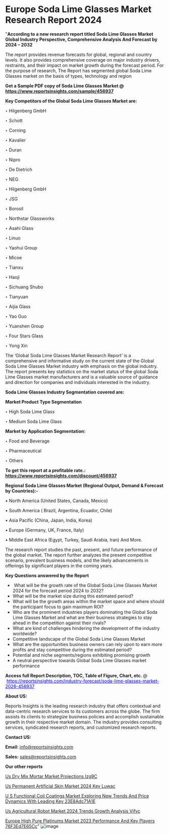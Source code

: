# Europe Soda Lime Glasses Market Research Report 2024

 "<strong>According to a new research report titled Soda Lime Glasses Market Global Industry Perspective, Comprehensive Analysis And Forecast by 2024 – 2032</strong>

The report provides revenue forecasts for global, regional and country levels. It also provides comprehensive coverage on major industry drivers, restraints, and their impact on market growth during the forecast period. For the purpose of research, The Report has segmented global Soda Lime Glasses market on the basis of types, technology and region

<strong>Get a Sample PDF copy of Soda Lime Glasses Market </strong><strong>@<a href=https://www.reportsinsights.com/sample/456937 style=color:#0000ff;> https://www.reportsinsights.com/sample/456937</a></strong></font>

<strong>Key Competitors of the Global Soda Lime Glasses Market are:</strong>

‣ Hilgenberg GmbH

‣ Schott

‣ Corning

‣ Kavalier

‣ Duran

‣ Nipro

‣ De Dietrich

‣ NEG

‣ Hilgenberg GmbH

‣ JSG

‣ Borosil

‣ Northstar Glassworks

‣ Asahi Glass

‣ Linuo

‣ Yaohui Group

‣ Micoe

‣ Tianxu

‣ Haoji

‣ Sichuang Shubo

‣ Tianyuan

‣ Aijia Glass

‣ Yao Guo

‣ Yuanshen Group

‣ Four Stars Glass

‣ Yong Xin

The ‘Global Soda Lime Glasses Market Research Report’ is a comprehensive and informative study on the current state of the Global Soda Lime Glasses Market industry with emphasis on the global industry. The report presents key statistics on the market status of the global Soda Lime Glasses market manufacturers and is a valuable source of guidance and direction for companies and individuals interested in the industry.

<strong>Soda Lime Glasses Industry Segmentation covered are:</strong>

<strong>Market Product Type Segmentation</strong>

‣ High Soda Lime Glass

‣ Medium Soda Lime Glass

<strong>Market by Application Segmentation:</strong>

‣ Food and Beverage

‣ Pharmaceutical

‣ Others

<strong>To get this report at a profitable rate.: <a href=https://www.reportsinsights.com/discount/456937 style=color:#0000ff;>https://www.reportsinsights.com/discount/456937</a></strong></font>

<strong>Regional Soda Lime Glasses Market (Regional Output, Demand &amp; Forecast by Countries):-</strong>

• North America (United States, Canada, Mexico)

• South America ( Brazil, Argentina, Ecuador, Chile)

• Asia Pacific (China, Japan, India, Korea)

• Europe (Germany, UK, France, Italy)

• Middle East Africa (Egypt, Turkey, Saudi Arabia, Iran) And More.

The research report studies the past, present, and future performance of the global market. The report further analyzes the present competitive scenario, prevalent business models, and the likely advancements in offerings by significant players in the coming years.

<strong>Key Questions answered by the Report</strong>
<ul>
  <li> What will be the growth rate of the Global Soda Lime Glasses Market 2024 for the forecast period 2024 to 2032?</li>
  <li>What will be the market size during this estimated period?</li>
  <li>What will be the growth areas within the market space and where should the participant focus to gain maximum ROI?</li>
  <li>Who are the prominent industries players dominating the Global Soda Lime Glasses Market and what are their business strategies to stay ahead in the competition against their rivals?</li>
  <li>What are kind of challenges hindering the development of the industry worldwide?</li>
  <li>Competitive landscape of the Global Soda Lime Glasses Market</li>
  <li>What are the opportunities business owners can rely upon to earn more profits and stay competitive during the estimated period?</li>
  <li>Potential and niche segments/regions exhibiting promising growth</li>
  <li>A neutral perspective towards Global Soda Lime Glasses market performance</li>
</ul>
<strong>Access full Report Description, TOC, Table of Figure, Chart, etc. </strong>@  <a href=https://reportsinsights.com/industry-forecast/soda-lime-glasses-market-2026-456937 style=color:#0000ff;>https://reportsinsights.com/industry-forecast/soda-lime-glasses-market-2026-456937</a></font>

<strong><strong>About US</strong>:</strong>

Reports Insights is the leading research industry that offers contextual and data-centric research services to its customers across the globe. The firm assists its clients to strategize business policies and accomplish sustainable growth in their respective market domain. The industry provides consulting services, syndicated research reports, and customized research reports.

<strong>Contact US:</strong>

<p class=""""><b>Email:</b> <a href=mailto:info@reportsinsights.com>info@reportsinsights.com</a></p>
<p class=""""><b>Sales:</b> <a href=mailto:sales@reportsinsights.com>sales@reportsinsights.com</a></p>

<strong>Our other reports</strong>

<a href=https://www.linkedin.com/pulse/us-dry-mix-mortar-market-projections-izg9c/>Us Dry Mix Mortar Market Projections Izg9C</a>

<a href=https://www.linkedin.com/pulse/us-permanent-artificial-skin-market-2024-key-luwac/>Us Permanent Artificial Skin Market 2024 Key Luwac</a>

<a href=https://medium.com/@a86515711/u-s-functional-coil-coatings-market-exploring-new-trends-and-price-dynamics-with-leading-key-23e8adc71a1e>U S Functional Coil Coatings Market Exploring New Trends And Price Dynamics With Leading Key 23E8Adc71A1E</a>

<a href=https://www.linkedin.com/pulse/us-agricultural-robot-market-2024-trends-growth-analysis-vjfvc/>Us Agricultural Robot Market 2024 Trends Growth Analysis Vjfvc</a>

<a href=https://medium.com/@swatiga40/europe-high-pure-platinums-market-2023-performance-and-key-players-76f3ed7e65cc>Europe High Pure Platinums Market 2023 Performance And Key Players 76F3Ed7E65Cc</a>"
![image](https://github.com/daminid12/RImarketresearch/assets/158430485/5be6b756-e0d2-4526-9649-2b42b8d7d2ce)

